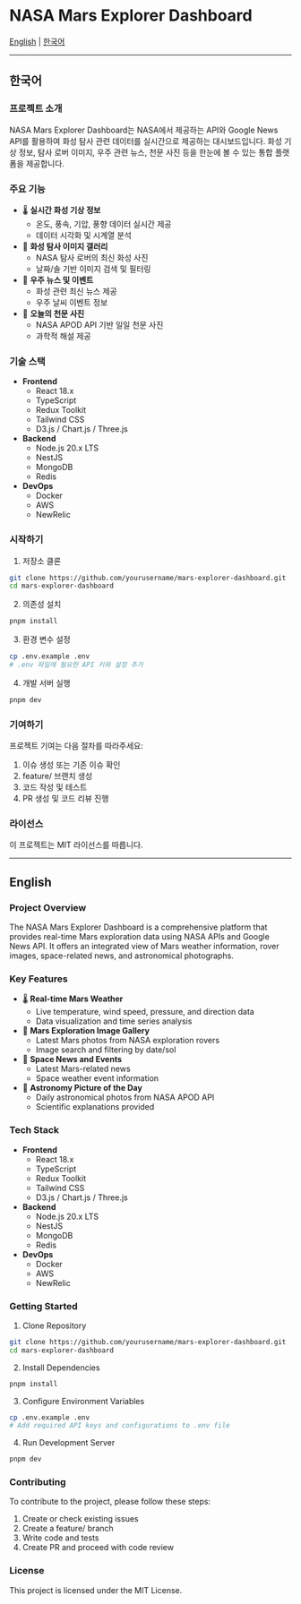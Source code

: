 # NASA Mars Explorer Dashboard

[English](#english) | [한국어](#korean)

---

<a id="korean"></a>
## 한국어

### 프로젝트 소개
NASA Mars Explorer Dashboard는 NASA에서 제공하는 API와 Google News API를 활용하여 화성 탐사 관련 데이터를 실시간으로 제공하는 대시보드입니다. 화성 기상 정보, 탐사 로버 이미지, 우주 관련 뉴스, 천문 사진 등을 한눈에 볼 수 있는 통합 플랫폼을 제공합니다.

### 주요 기능
- 🌡️ **실시간 화성 기상 정보**
  - 온도, 풍속, 기압, 풍향 데이터 실시간 제공
  - 데이터 시각화 및 시계열 분석
- 📸 **화성 탐사 이미지 갤러리**
  - NASA 탐사 로버의 최신 화성 사진
  - 날짜/솔 기반 이미지 검색 및 필터링
- 📰 **우주 뉴스 및 이벤트**
  - 화성 관련 최신 뉴스 제공
  - 우주 날씨 이벤트 정보
- 🌠 **오늘의 천문 사진**
  - NASA APOD API 기반 일일 천문 사진
  - 과학적 해설 제공

### 기술 스택
- **Frontend**
  - React 18.x
  - TypeScript
  - Redux Toolkit
  - Tailwind CSS
  - D3.js / Chart.js / Three.js
- **Backend**
  - Node.js 20.x LTS
  - NestJS
  - MongoDB
  - Redis
- **DevOps**
  - Docker
  - AWS
  - NewRelic

### 시작하기

1. 저장소 클론
```bash
git clone https://github.com/yourusername/mars-explorer-dashboard.git
cd mars-explorer-dashboard
```

2. 의존성 설치
```bash
pnpm install
```

3. 환경 변수 설정
```bash
cp .env.example .env
# .env 파일에 필요한 API 키와 설정 추가
```

4. 개발 서버 실행
```bash
pnpm dev
```

### 기여하기
프로젝트 기여는 다음 절차를 따라주세요:
1. 이슈 생성 또는 기존 이슈 확인
2. feature/ 브랜치 생성
3. 코드 작성 및 테스트
4. PR 생성 및 코드 리뷰 진행

### 라이선스
이 프로젝트는 MIT 라이선스를 따릅니다.

---

<a id="english"></a>
## English

### Project Overview
The NASA Mars Explorer Dashboard is a comprehensive platform that provides real-time Mars exploration data using NASA APIs and Google News API. It offers an integrated view of Mars weather information, rover images, space-related news, and astronomical photographs.

### Key Features
- 🌡️ **Real-time Mars Weather**
  - Live temperature, wind speed, pressure, and direction data
  - Data visualization and time series analysis
- 📸 **Mars Exploration Image Gallery**
  - Latest Mars photos from NASA exploration rovers
  - Image search and filtering by date/sol
- 📰 **Space News and Events**
  - Latest Mars-related news
  - Space weather event information
- 🌠 **Astronomy Picture of the Day**
  - Daily astronomical photos from NASA APOD API
  - Scientific explanations provided

### Tech Stack
- **Frontend**
  - React 18.x
  - TypeScript
  - Redux Toolkit
  - Tailwind CSS
  - D3.js / Chart.js / Three.js
- **Backend**
  - Node.js 20.x LTS
  - NestJS
  - MongoDB
  - Redis
- **DevOps**
  - Docker
  - AWS
  - NewRelic

### Getting Started

1. Clone Repository
```bash
git clone https://github.com/yourusername/mars-explorer-dashboard.git
cd mars-explorer-dashboard
```

2. Install Dependencies
```bash
pnpm install
```

3. Configure Environment Variables
```bash
cp .env.example .env
# Add required API keys and configurations to .env file
```

4. Run Development Server
```bash
pnpm dev
```

### Contributing
To contribute to the project, please follow these steps:
1. Create or check existing issues
2. Create a feature/ branch
3. Write code and tests
4. Create PR and proceed with code review

### License
This project is licensed under the MIT License.
